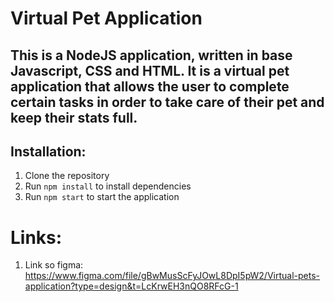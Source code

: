 # Virtual Pet Application

## This is a NodeJS application, written in base Javascript, CSS and HTML. It is a virtual pet application that allows the user to complete certain tasks in order to take care of their pet and keep their stats full.

## Installation:

1. Clone the repository
2. Run `npm install` to install dependencies
3. Run `npm start` to start the application

# Links:
1. Link so figma: https://www.figma.com/file/gBwMusScFyJOwL8DpI5pW2/Virtual-pets-application?type=design&t=LcKrwEH3nQO8RFcG-1
